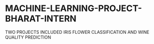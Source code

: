 # MACHINE-LEARNING-PROJECT-BHARAT-INTERN
TWO PROJECTS INCLUDED IRIS FLOWER CLASSIFICATION AND WINE QUALITY PREDICTION
